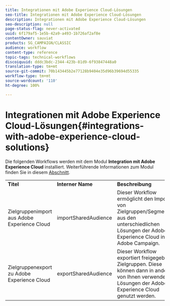 ```yaml
---
title: Integrationen mit Adobe Experience Cloud-Lösungen
seo-title: Integrationen mit Adobe Experience Cloud-Lösungen
description: Integrationen mit Adobe Experience Cloud-Lösungen
seo-description: null
page-status-flag: never-activated
uuid: 6f179af5-1e5b-42a9-a493-1b726af2af8e
contentOwner: sauviat
products: SG_CAMPAIGN/CLASSIC
audience: workflow
content-type: reference
topic-tags: technical-workflows
discoiquuid: dddc3bdc-2344-423b-81d9-6f93847448a0
translation-type: tm+mt
source-git-commit: 70b143445b2e77128b9404e35d96b39694d55335
workflow-type: tm+mt
source-wordcount: '110'
ht-degree: 100%

---
```



# Integrationen mit Adobe Experience Cloud-Lösungen{#integrations-with-adobe-experience-cloud-solutions}

Die folgenden Workflows werden mit dem Modul **Integration mit Adobe Experience Cloud** installiert. Weiterführende Informationen zum Modul finden Sie in diesem [Abschnitt](../../integrations/using/configuring-ims.md#installing-the-package).

<table> 
 <tbody> 
  <tr> 
   <td> <strong>Titel</strong><br /> </td> 
   <td> <strong>Interner Name</strong><br /> </td> 
   <td> <strong>Beschreibung</strong><br /> </td> 
  </tr> 
  <tr> 
   <td> <span class="uicontrol">Zielgruppenimport aus Adobe Experience Cloud</span> <br /> </td> 
   <td> <span class="uicontrol">importSharedAudience</span> <br /> </td> 
   <td> Dieser Workflow ermöglicht den Import von Zielgruppen/Segmenten aus den unterschiedlichen Lösungen der Adobe Experience Cloud in Adobe Campaign.<br /> </td> 
  </tr> 
  <tr> 
   <td> <span class="uicontrol">Zielgruppenexport zu Adobe Experience Cloud</span> <br /> </td> 
   <td> <span class="uicontrol">exportSharedAudience</span> <br /> </td> 
   <td> Dieser Workflow exportiert freigegebene Zielgruppen. Diese können dann in anderen von Ihnen verwendeten Lösungen der Adobe Experience Cloud genutzt werden.<br /> </td> 
  </tr> 
 </tbody> 
</table>


